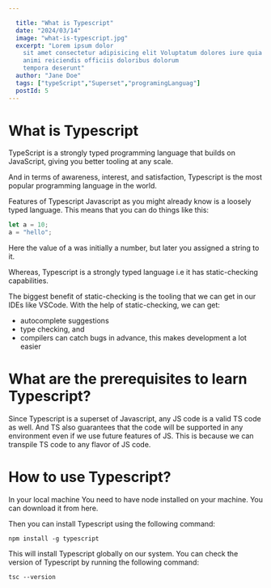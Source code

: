 ```yaml
---

  title: "What is Typescript"
  date: "2024/03/14"
  image: "what-is-typescript.jpg"
  excerpt: "Lorem ipsum dolor
    sit amet consectetur adipisicing elit Voluptatum dolores iure quia
    animi reiciendis officiis doloribus dolorum
    tempora deserunt"
  author: "Jane Doe"
  tags: ["typeScript","Superset","programingLanguag"]
  postId: 5
---
```


# What is Typescript

TypeScript is a strongly typed programming language that builds on JavaScript, giving you better tooling at any scale.

And in terms of awareness, interest, and satisfaction, Typescript is the most popular programming language in the world.

Features of Typescript
Javascript as you might already know is a loosely typed language. This means that you can do things like this:

```ts
let a = 10;
a = "hello";
```

Here the value of a was initially a number, but later you assigned a string to it.

Whereas, Typescript is a strongly typed language i.e it has static-checking capabilities.

The biggest benefit of static-checking is the tooling that we can get in our IDEs like VSCode. With the help of static-checking, we can get:

- autocomplete suggestions
- type checking, and
- compilers can catch bugs in advance, this makes development a lot easier

# What are the prerequisites to learn Typescript?

Since Typescript is a superset of Javascript, any JS code is a valid TS code as well. And TS also guarantees that the code will be supported in any environment even if we use future features of JS. This is because we can transpile TS code to any flavor of JS code.

# How to use Typescript?

In your local machine
You need to have node installed on your machine. You can download it from here.

Then you can install Typescript using the following command:

```
npm install -g typescript
```

This will install Typescript globally on our system. You can check the version of Typescript by running the following command:

```
tsc --version
```
